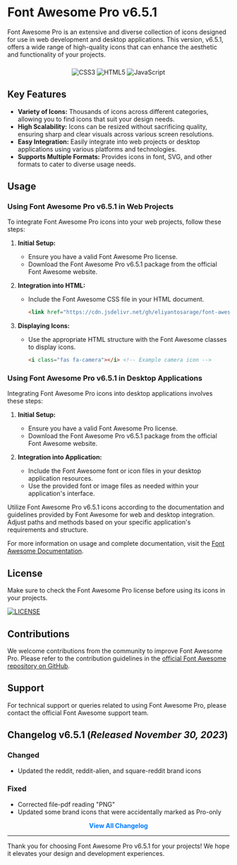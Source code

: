 # Font Awesome Pro v6.5.1

Font Awesome Pro is an extensive and diverse collection of icons designed for use in web development and desktop applications. This version, v6.5.1, offers a wide range of high-quality icons that can enhance the aesthetic and functionality of your projects.

###

<div align="center">
  <img src="https://img.shields.io/badge/css3-%231572B6.svg?style=for-the-badge&logo=css3&logoColor=white" alt="CSS3">
  <img src="https://img.shields.io/badge/html5-%23E34F26.svg?style=for-the-badge&logo=html5&logoColor=white" alt="HTML5">
  <img src="https://img.shields.io/badge/javascript-%23323330.svg?style=for-the-badge&logo=javascript&logoColor=%23F7DF1E" alt="JavaScript">
</div>

## Key Features

- **Variety of Icons:** Thousands of icons across different categories, allowing you to find icons that suit your design needs.
- **High Scalability:** Icons can be resized without sacrificing quality, ensuring sharp and clear visuals across various screen resolutions.
- **Easy Integration:** Easily integrate into web projects or desktop applications using various platforms and technologies.
- **Supports Multiple Formats:** Provides icons in font, SVG, and other formats to cater to diverse usage needs.

## Usage

### Using Font Awesome Pro v6.5.1 in Web Projects

To integrate Font Awesome Pro icons into your web projects, follow these steps:

1. **Initial Setup:**
   - Ensure you have a valid Font Awesome Pro license.
   - Download the Font Awesome Pro v6.5.1 package from the official Font Awesome website.

2. **Integration into HTML:**
   - Include the Font Awesome CSS file in your HTML document.
     ```html
     <link href="https://cdn.jsdelivr.net/gh/eliyantosarage/font-awesome-pro@main/fontawesome-pro-6.5.0-web/css/all.min.css" rel="stylesheet">
     ```

3. **Displaying Icons:**
   - Use the appropriate HTML structure with the Font Awesome classes to display icons.
     ```html
     <i class="fas fa-camera"></i> <!-- Example camera icon -->
     ```

### Using Font Awesome Pro v6.5.1 in Desktop Applications

Integrating Font Awesome Pro icons into desktop applications involves these steps:

1. **Initial Setup:**
   - Ensure you have a valid Font Awesome Pro license.
   - Download the Font Awesome Pro v6.5.1 package from the official Font Awesome website.

2. **Integration into Application:**
   - Include the Font Awesome font or icon files in your desktop application resources.
   - Use the provided font or image files as needed within your application's interface.

Utilize Font Awesome Pro v6.5.1 icons according to the documentation and guidelines provided by Font Awesome for web and desktop integration. Adjust paths and methods based on your specific application's requirements and structure.

For more information on usage and complete documentation, visit the [Font Awesome Documentation](https://fontawesome.com/docs).

## License

Make sure to check the Font Awesome Pro license before using its icons in your projects.
<div style="text-align: left;"><a href="https://github.com/eliyantosarage/font-awesome-pro/blob/main/LICENSE" target="_blank"><img alt="LICENSE" src="https://img.shields.io/github/license/eliyantosarage/font-awesome-pro"></a></div>

## Contributions

We welcome contributions from the community to improve Font Awesome Pro. Please refer to the contribution guidelines in the [official Font Awesome repository on GitHub](https://github.com/FortAwesome/Font-Awesome).

## Support

For technical support or queries related to using Font Awesome Pro, please contact the official Font Awesome support team.

## Changelog v6.5.1 (*Released November 30, 2023*)

### Changed

- Updated the reddit, reddit-alien, and square-reddit brand icons

### Fixed

- Corrected file-pdf reading "PNG"
- Updated some brand icons that were accidentally marked as Pro-only

<div align="center">
    <a href="https://fontawesome.com/docs/changelog/" target="_blank" style="text-decoration: none; color: #007BFF; font-weight: bold;">View All Changelog</a>
</div>

---

Thank you for choosing Font Awesome Pro v6.5.1 for your projects! We hope it elevates your design and development experiences.